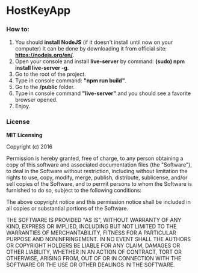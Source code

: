 # HostKeyApp

### How to:

1. You should **install NodeJS** (if it doesn't install until now on your computer)
    It can be done by downloading it from official site: **https://nodejs.org/en/**.
2. Open your console and install **live-server** by command: **(sudo) npm install live-server -g**.
2. Go to the root of the project.
3. Type in console command: **"npm run build"**.
4. Go to the **/public** folder.
5. Type in console command **"live-server"** and you should see a favorite browser opened.
6. Enjoy.

### License 
**MIT Licensing**
	<p>Copyright (c) 2016</p>
	<p>Permission is hereby granted, free of charge, to any person obtaining a copy of this 
	software and associated documentation files (the "Software"), to deal in the Software 
	without restriction, including without limitation the rights to use, copy, modify, merge, 
	publish, distribute, sublicense, and/or sell copies of the Software, and to permit persons 
	to whom the Software is furnished to do so, subject to the following conditions:</p>
	<p>The above copyright notice and this permission notice shall be included in all copies 
	or substantial portions of the Software.</p>
	<p>THE SOFTWARE IS PROVIDED "AS IS", WITHOUT WARRANTY OF ANY KIND, EXPRESS OR IMPLIED, 
	INCLUDING BUT NOT LIMITED TO THE WARRANTIES OF MERCHANTABILITY, FITNESS FOR A PARTICULAR 
	PURPOSE AND NONINFRINGEMENT. IN NO EVENT SHALL THE AUTHORS OR COPYRIGHT HOLDERS BE LIABLE 
	FOR ANY CLAIM, DAMAGES OR OTHER LIABILITY, WHETHER IN AN ACTION OF CONTRACT, TORT OR OTHERWISE, 
	ARISING FROM, OUT OF OR IN CONNECTION WITH THE SOFTWARE OR THE USE OR OTHER DEALINGS IN THE 
	SOFTWARE.</p>